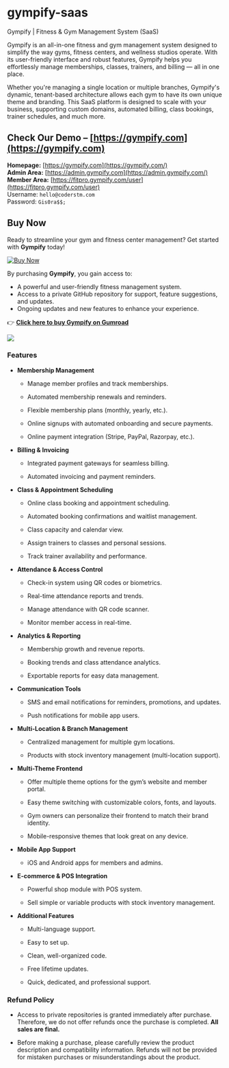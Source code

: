 # gympify-saas
Gympify | Fitness &amp; Gym Management System (SaaS)

Gympify is an all-in-one fitness and gym management system designed to simplify the way gyms, fitness centers, and wellness studios operate. With its user-friendly interface and robust features, Gympify helps you effortlessly manage memberships, classes, trainers, and billing — all in one place.

Whether you're managing a single location or multiple branches, Gympify's dynamic, tenant-based architecture allows each gym to have its own unique theme and branding. This SaaS platform is designed to scale with your business, supporting custom domains, automated billing, class bookings, trainer schedules, and much more.

Check Our Demo – [https://gympify.com](https://gympify.com)  
---

**Homepage:** [https://gympify.com](https://gympify.com/)  
**Admin Area:** [https://admin.gympify.com](https://admin.gympify.com/)  
**Member Area:** [https://fitpro.gympify.com/user](https://fitpro.gympify.com/user)  
Username: `hello@coderstm.com`  
Password: `Gis0ra$$;` 


Buy Now
---

Ready to streamline your gym and fitness center management? Get started with **Gympify** today!  

[![Buy Now](https://img.shields.io/badge/Buy%20Now-Gumroad-orange)](https://coderstm.gumroad.com/l/gympify)  

By purchasing **Gympify**, you gain access to:  
- A powerful and user-friendly fitness management system.  
- Access to a private GitHub repository for support, feature suggestions, and updates.  
- Ongoing updates and new features to enhance your experience.  

👉 **[Click here to buy Gympify on Gumroad](https://coderstm.gumroad.com/l/gympify)**  



![](https://public-files.gumroad.com/02lglh9abio2jb9ltrqepljzan5v)

### **Features**

*   **Membership Management**
    
    *   Manage member profiles and track memberships.
        
    *   Automated membership renewals and reminders.
        
    *   Flexible membership plans (monthly, yearly, etc.).
        
    *   Online signups with automated onboarding and secure payments.
        
    *   Online payment integration (Stripe, PayPal, Razorpay, etc.).
        
*   **Billing & Invoicing**
    
    *   Integrated payment gateways for seamless billing.
        
    *   Automated invoicing and payment reminders.
        
*   **Class & Appointment Scheduling**
    
    *   Online class booking and appointment scheduling.
        
    *   Automated booking confirmations and waitlist management.
        
    *   Class capacity and calendar view.
        
    *   Assign trainers to classes and personal sessions.
        
    *   Track trainer availability and performance.
        
*   **Attendance & Access Control**
    
    *   Check-in system using QR codes or biometrics.
        
    *   Real-time attendance reports and trends.
        
    *   Manage attendance with QR code scanner.
        
    *   Monitor member access in real-time.
        
*   **Analytics & Reporting**
    
    *   Membership growth and revenue reports.
        
    *   Booking trends and class attendance analytics.
        
    *   Exportable reports for easy data management.
        
*   **Communication Tools**
    
    *   SMS and email notifications for reminders, promotions, and updates.
        
    *   Push notifications for mobile app users.
        
*   **Multi-Location & Branch Management**
    
    *   Centralized management for multiple gym locations.
        
    *   Products with stock inventory management (multi-location support).
        
*   **Multi-Theme Frontend**
    
    *   Offer multiple theme options for the gym’s website and member portal.
        
    *   Easy theme switching with customizable colors, fonts, and layouts.
        
    *   Gym owners can personalize their frontend to match their brand identity.
        
    *   Mobile-responsive themes that look great on any device.
        
*   **Mobile App Support**
    
    *   iOS and Android apps for members and admins.
        
*   **E-commerce & POS Integration**
    
    *   Powerful shop module with POS system.
        
    *   Sell simple or variable products with stock inventory management.
        
*   **Additional Features**
    
    *   Multi-language support.
        
    *   Easy to set up.
        
    *   Clean, well-organized code.
        
    *   Free lifetime updates.
        
    *   Quick, dedicated, and professional support.

        
### **Refund Policy**

*   Access to private repositories is granted immediately after purchase. Therefore, we do not offer refunds once the purchase is completed. **All sales are final.**
    
*   Before making a purchase, please carefully review the product description and compatibility information. Refunds will not be provided for mistaken purchases or misunderstandings about the product.

